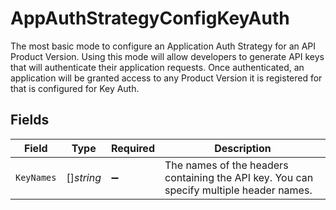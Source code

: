 # AppAuthStrategyConfigKeyAuth

The most basic mode to configure an Application Auth Strategy for an API Product Version. 
Using this mode will allow developers to generate API keys that will authenticate their application requests. 
Once authenticated, an application will be granted access to any Product Version it is registered for that is configured for Key Auth.



## Fields

| Field                                                                                   | Type                                                                                    | Required                                                                                | Description                                                                             |
| --------------------------------------------------------------------------------------- | --------------------------------------------------------------------------------------- | --------------------------------------------------------------------------------------- | --------------------------------------------------------------------------------------- |
| `KeyNames`                                                                              | []*string*                                                                              | :heavy_minus_sign:                                                                      | The names of the headers containing the API key. You can specify multiple header names. |